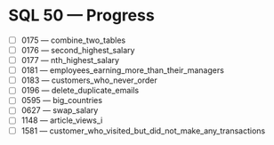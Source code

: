 # SQL 50 — Progress

- [ ] 0175 — combine_two_tables
- [ ] 0176 — second_highest_salary
- [ ] 0177 — nth_highest_salary
- [ ] 0181 — employees_earning_more_than_their_managers
- [ ] 0183 — customers_who_never_order
- [ ] 0196 — delete_duplicate_emails
- [ ] 0595 — big_countries
- [ ] 0627 — swap_salary
- [ ] 1148 — article_views_i
- [ ] 1581 — customer_who_visited_but_did_not_make_any_transactions

